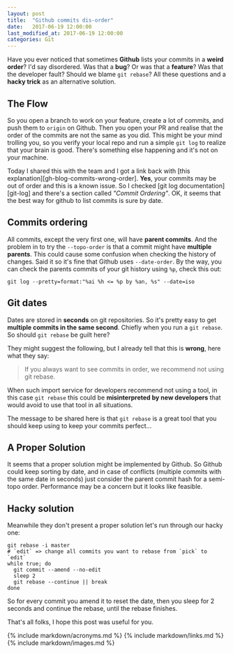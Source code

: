 ```yaml
---
layout: post
title:  "Github commits dis-order"
date:   2017-06-19 12:00:00
last_modified_at: 2017-06-19 12:00:00
categories: Git
---
```


Have you ever noticed that sometimes **Github** lists your commits in a **weird order**? I'd say disordered. Was that a **bug**? Or was that a **feature**? Was that the developer fault? Should we blame `git rebase`? All these questions and a **hacky trick** as an alternative solution.

## The Flow

So you open a branch to work on your feature, create a lot of commits, and push them to `origin` on Github. Then you open your PR and realise that the order of the commits are not the same as you did. This might be your mind trolling you, so you verify your local repo and run a simple `git log` to realize that your brain is good. There's something else happening and it's not on your machine.

Today I shared this with the team and I got a link back with [this explanation][gh-blog-commits-wrong-order]. **Yes**, your commits may be out of order and this is a known issue. So I checked [git log documentation][git-log] and there's a section called *"Commit Ordering"*. OK, it seems that the best way for github to list commits is sure by date.

## Commits ordering

All commits, except the very first one, will have **parent commits**. And the problem in to try the `--topo-order` is that a commit might have **multiple parents**. This could cause some confusion when checking the history of changes. Said it so it's fine that Github uses `--date-order`. By the way, you can check the parents commits of your git history using `%p`, check this out:

```shell
git log --pretty=format:"%ai %h <= %p by %an, %s" --date=iso
```

## Git dates

Dates are stored in **seconds** on git repositories. So it's pretty easy to get **multiple commits in the same second**. Chiefly when you run a `git rebase`. So should `git rebase` be guilt here?

They might suggest the following, but I already tell that this is **wrong**, here what they say:

> If you always want to see commits in order, we recommend not using git rebase.

When such import service for developers recommend not using a tool, in this case `git rebase` this could be **misinterpreted by new developers** that would avoid to use that tool in all situations.

The message to be shared here is that `git rebase` is a great tool that you should keep using to keep your commits perfect...

## A Proper Solution

It seems that a proper solution might be implemented by Github. So Github could keep sorting by date, and in case of conflicts (multiple commits with the same date in seconds) just consider the parent commit hash for a semi-topo order. Performance may be a concern but it looks like feasible.

## Hacky solution

Meanwhile they don't present a proper solution let's run through our hacky one:

```shell
git rebase -i master
# `edit` => change all commits you want to rebase from `pick` to `edit`
while true; do
  git commit --amend --no-edit
  sleep 2
  git rebase --continue || break
done
```

So for every commit you amend it to reset the date, then you sleep for 2 seconds and continue the rebase, until the rebase finishes.

That's all folks, I hope this post was useful for you.

{% include markdown/acronyms.md %}
{% include markdown/links.md %}
{% include markdown/images.md %}
